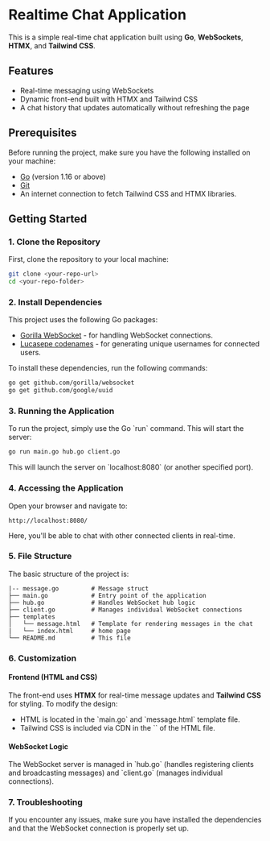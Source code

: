 # Realtime Chat Application

This is a simple real-time chat application built using **Go**, **WebSockets**, **HTMX**, and **Tailwind CSS**.

## Features
- Real-time messaging using WebSockets
- Dynamic front-end built with HTMX and Tailwind CSS
- A chat history that updates automatically without refreshing the page

## Prerequisites

Before running the project, make sure you have the following installed on your machine:

- [Go](https://golang.org/doc/install) (version 1.16 or above)
- [Git](https://git-scm.com/book/en/v2/Getting-Started-Installing-Git)
- An internet connection to fetch Tailwind CSS and HTMX libraries.

## Getting Started

### 1. Clone the Repository
First, clone the repository to your local machine:

```bash
git clone <your-repo-url>
cd <your-repo-folder>
```

### 2. Install Dependencies

This project uses the following Go packages:

- [Gorilla WebSocket](https://github.com/gorilla/websocket) - for handling WebSocket connections.
- [Lucasepe codenames](https://github.com/lucasepe/codename) - for generating unique usernames for connected users.

To install these dependencies, run the following commands:

```bash
go get github.com/gorilla/websocket
go get github.com/google/uuid
```

### 3. Running the Application

To run the project, simply use the Go \`run\` command. This will start the server:

```bash
go run main.go hub.go client.go
```

This will launch the server on \`localhost:8080\` (or another specified port).

### 4. Accessing the Application

Open your browser and navigate to:

```
http://localhost:8080/
```

Here, you'll be able to chat with other connected clients in real-time.

### 5. File Structure

The basic structure of the project is:

```
|-- message.go         # Message struct
├── main.go            # Entry point of the application
├── hub.go             # Handles WebSocket hub logic
├── client.go          # Manages individual WebSocket connections
├── templates
│   └── message.html   # Template for rendering messages in the chat
|   └── index.html     # home page
└── README.md          # This file
```

### 6. Customization

#### Frontend (HTML and CSS)

The front-end uses **HTMX** for real-time message updates and **Tailwind CSS** for styling. To modify the design:

- HTML is located in the \`main.go\` and \`message.html\` template file.
- Tailwind CSS is included via CDN in the \`<head>\` of the HTML file.

#### WebSocket Logic

The WebSocket server is managed in \`hub.go\` (handles registering clients and broadcasting messages) and \`client.go\` (manages individual connections).

### 7. Troubleshooting

If you encounter any issues, make sure you have installed the dependencies and that the WebSocket connection is properly set up.